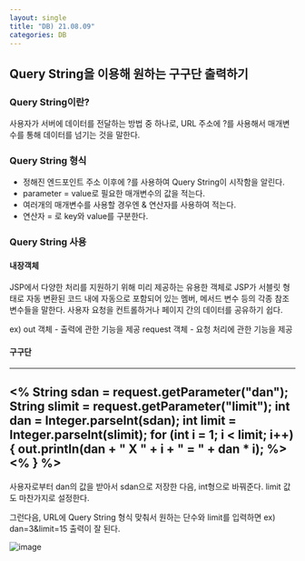 ```yaml
---
layout: single
title: "DB) 21.08.09"
categories: DB
---
```

## Query String을 이용해 원하는 구구단 출력하기

### Query String이란?

사용자가 서버에 데이터를 전달하는 방법 중 하나로, URL 주소에 ?를 사용해서 매개변수를 통해 데이터를 넘기는 것을 말한다.

### Query String 형식
+ 정해진 엔드포인트 주소 이후에 ?를 사용하여 Query String이 시작함을 알린다.
+ parameter = value로 필요한 매개변수의 값을 적는다.
+ 여러개의 매개변수를 사용할 경우엔 & 연산자를 사용하여 적는다.
+ 연산자 = 로 key와 value를 구분한다.

### Query String 사용

#### 내장객체

JSP에서 다양한 처리를 지원하기 위해 미리 제공하는 유용한 객체로 JSP가 서블릿 형태로 자동 변환된 코드 내에 자동으로 포함되어 있는 멤버, 메서드 변수 등의 각종 참조 변수들을 말한다. 사용자 요청을 컨트롤하거나 페이지 간의 데이터를 공유하기 쉽다.

ex) out 객체 - 출력에 관한 기능을 제공
    request 객체 - 요청 처리에 관한 기능을 제공

#### 구구단
---
<%
	String sdan = request.getParameter("dan");
	String slimit = request.getParameter("limit");
	int dan = Integer.parseInt(sdan);
	int limit = Integer.parseInt(slimit);
	for (int i = 1; i < limit; i++) {
		out.println(dan + " X " + i + " = " + dan * i);
%>
<br>
<%
	}
%>
---

사용자로부터 dan의 값을 받아서 sdan으로 저장한 다음, int형으로 바꿔준다. limit 값도 마찬가지로 설정한다.

그런다음, URL에 Query String 형식 맞춰서 원하는 단수와 limit를 입력하면 ex) dan=3&limit=15 출력이 잘 된다.

![image](https://user-images.githubusercontent.com/52832956/128656574-137f2e42-6068-4a8f-86b0-84d6707b7aa6.png)


